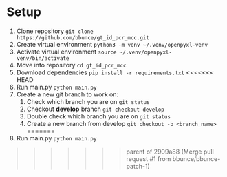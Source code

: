 # Setup
1. Clone repository `git clone https://github.com/bbunce/gt_id_pcr_mcc.git`
2. Create virtual environment `python3 -m venv ~/.venv/openpyxl-venv`
3. Activate virtual environment `source ~/.venv/openpyxl-venv/bin/activate`
4. Move into repository `cd gt_id_pcr_mcc`
5. Download dependencies `pip install -r requirements.txt`
<<<<<<< HEAD
7. Run main.py `python main.py`
8. Create a new git branch to work on:
    1. Check which branch you are on `git status`
    2. Checkout **develop** branch `git checkout develop`
    3. Double check which branch you are on `git status`
    4. Create a new branch from develop `git checkout -b <branch_name>`
=======
6. Run main.py `python main.py`
>>>>>>> parent of 2909a88 (Merge pull request #1 from bbunce/bbunce-patch-1)
